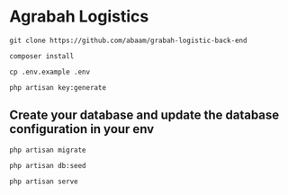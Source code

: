 # Agrabah Logistics

```
git clone https://github.com/abaam/grabah-logistic-back-end
```

```
composer install
```

```
cp .env.example .env
```

```
php artisan key:generate
```

## Create your database and update the database configuration in your env

```
php artisan migrate
```

```
php artisan db:seed
```

```
php artisan serve
```

